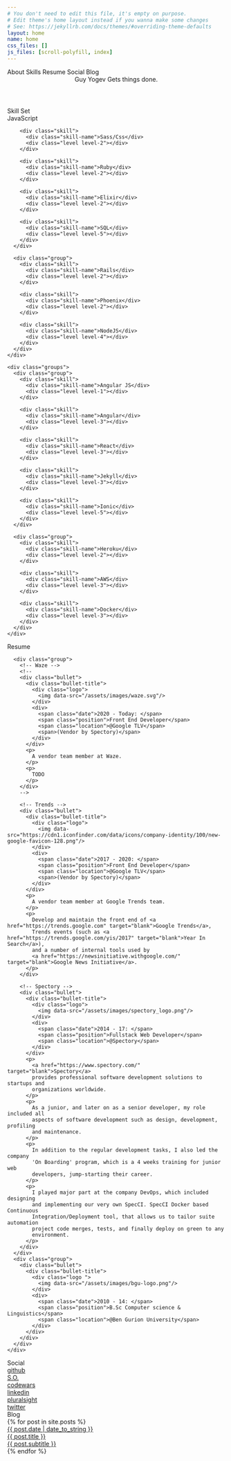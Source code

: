 ```yaml
---
# You don't need to edit this file, it's empty on purpose.
# Edit theme's home layout instead if you wanna make some changes
# See: https://jekyllrb.com/docs/themes/#overriding-theme-defaults
layout: home
name: home
css_files: []
js_files: [scroll-polyfill, index]
---
```


<nav>
  <span class="menu" onclick="jumpTo('about')">About</span>
  <span class="menu" onclick="jumpTo('skills')">Skills</span>
  <span class="menu" onclick="jumpTo('resume')">Resume</span>
  <span class="menu" onclick="jumpTo('social')">Social</span>
  <span class="menu" onclick="jumpTo('blog')">Blog</span>
</nav>

<main>
  <!-- About -->
  <header class="about" id="about">
    <div class="about-bg"></div>
    <div class="title">
      <span class="first-text">Guy Yogev</span>
      <span class="second-text">
        <span class="word word-1">Gets</span>
        <span class="word word-2">things</span>
        <span class="word word-3">done</span><span class="word word-4">.</span>
      </span>
    </div>
  </header>

  <!-- Skills/Stack -->
  <section class="skills anchor-offset" id="skills">
    <div class="sub-title">Skill Set</div>
    <div class="groups">
      <div class="group">
        <div class="skill">
          <div class="skill-name">JavaScript</div>
          <div class="level level-1"></div>
        </div>

        <div class="skill">
          <div class="skill-name">Sass/Css</div>
          <div class="level level-2"></div>
        </div>

        <div class="skill">
          <div class="skill-name">Ruby</div>
          <div class="level level-2"></div>
        </div>

        <div class="skill">
          <div class="skill-name">Elixir</div>
          <div class="level level-2"></div>
        </div>

        <div class="skill">
          <div class="skill-name">SQL</div>
          <div class="level level-5"></div>
        </div>
      </div>

      <div class="group">
        <div class="skill">
          <div class="skill-name">Rails</div>
          <div class="level level-2"></div>
        </div>

        <div class="skill">
          <div class="skill-name">Phoenix</div>
          <div class="level level-2"></div>
        </div>

        <div class="skill">
          <div class="skill-name">NodeJS</div>
          <div class="level level-4"></div>
        </div>
      </div>
    </div>

    <div class="groups">
      <div class="group">
        <div class="skill">
          <div class="skill-name">Angular JS</div>
          <div class="level level-1"></div>
        </div>

        <div class="skill">
          <div class="skill-name">Angular</div>
          <div class="level level-3"></div>
        </div>

        <div class="skill">
          <div class="skill-name">React</div>
          <div class="level level-3"></div>
        </div>

        <div class="skill">
          <div class="skill-name">Jekyll</div>
          <div class="level level-3"></div>
        </div>

        <div class="skill">
          <div class="skill-name">Ionic</div>
          <div class="level level-5"></div>
        </div>
      </div>

      <div class="group">
        <div class="skill">
          <div class="skill-name">Heroku</div>
          <div class="level level-2"></div>
        </div>

        <div class="skill">
          <div class="skill-name">AWS</div>
          <div class="level level-3"></div>
        </div>

        <div class="skill">
          <div class="skill-name">Docker</div>
          <div class="level level-3"></div>
        </div>
      </div>
    </div>
  </section>

  <!-- Resume -->
  <section class="resume" id="resume">
    <div class="sub-title">Resume</div>
    <div class="groups">

      <div class="group">
        <!-- Waze -->
        <!--
        <div class="bullet">
          <div class="bullet-title">
            <div class="logo">
              <img data-src="/assets/images/waze.svg"/>
            </div>
            <div>
              <span class="date">2020 - Today: </span>
              <span class="position">Front End Developer</span>
              <span class="location">@Google TLV</span>
              <span>(Vendor by Spectory)</span>
            </div>
          </div>
          <p>
            A vendor team member at Waze.
          </p>
          <p>
            TODO
          </p>
        </div>
        -->

        <!-- Trends -->
        <div class="bullet">
          <div class="bullet-title">
            <div class="logo">
              <img data-src="https://cdn1.iconfinder.com/data/icons/company-identity/100/new-google-favicon-128.png"/>
            </div>
            <div>
              <span class="date">2017 - 2020: </span>
              <span class="position">Front End Developer</span>
              <span class="location">@Google TLV</span>
              <span>(Vendor by Spectory)</span>
            </div>
          </div>
          <p>
            A vendor team member at Google Trends team.
          </p>
          <p>
            Develop and maintain the front end of <a href="https://trends.google.com" target="blank">Google Trends</a>,
            Trends events (such as <a href="https://trends.google.com/yis/2017" target="blank">Year In Search</a>),
            and a number of internal tools used by
            <a href="https://newsinitiative.withgoogle.com/" target="blank">Google News Initiative</a>.
          </p>
        </div>

        <!-- Spectory -->
        <div class="bullet">
          <div class="bullet-title">
            <div class="logo">
              <img data-src="/assets/images/spectory_logo.png"/>
            </div>
            <div>
              <span class="date">2014 - 17: </span>
              <span class="position">Fullstack Web Developer</span>
              <span class="location">@Spectory</span>
            </div>
          </div>
          <p>
            <a href="https://www.spectory.com/" target="blank">Spectory</a>
            provides professional software development solutions to startups and
            organizations worldwide.
          </p>
          <p>
            As a junior, and later on as a senior developer, my role included all
            aspects of software development such as design, development, profiling
            and maintenance.
          </p>
          <p>
            In addition to the regular development tasks, I also led the company
            'On Boarding' program, which is a 4 weeks training for junior web
            developers, jump-starting their career.
          </p>
          <p>
            I played major part at the company DevOps, which included designing
            and implementing our very own SpecCI. SpecCI Docker based Continuous
            Integration/Deployment tool, that allows us to tailor suite automation
            project code merges, tests, and finally deploy on green to any
            environment.
          </p>
        </div>
      </div>
      <div class="group">
        <div class="bullet">
          <div class="bullet-title">
            <div class="logo ">
              <img data-src="/assets/images/bgu-logo.png"/>
            </div>
            <div>
              <span class="date">2010 - 14: </span>
              <span class="position">B.Sc Computer science & Linguistics</span>
              <span class="location">@Ben Gurion University</span>
            </div>
          </div>
        </div>
      </div>
    </div>
  </section>

  <section class="social anchor-offset" id="social">
    <div class="sub-title">Social</div>
    <div class="links">
      <a href="https://github.com/guyogev" target="blank" class="logo">
        <img data-src="/assets/images/github.png"/>
        <div class="label">github</div>
      </a>
      <a href="https://stackoverflow.com/users/6767060/guy-yogev?tab=profile" target="blank" class="logo">
        <img data-src="/assets/images/stackoverflow.png"/>
        <div class="label">S.O.</div>
      </a>
      <a href="https://www.codewars.com/users/guyogev" target="blank" class="logo">
        <img data-src="/assets/images/codewars.png" />
        <div class="label">codewars</div>
      </a>
      <a href="https://www.linkedin.com/in/guy-yogev-22220096/" target="blank" class="logo">
        <img data-src="https://freeiconshop.com/wp-content/uploads/edd/linkedin-outline.png"/>
        <div class="label">linkedin</div>
      </a>
      <a href="https://app.pluralsight.com/profile/guy-yogev" target="blank" class="logo">
        <img data-src="/assets/images/pluralsight.png" />
        <div class="label">pluralsight</div>
      </a>
      <a href="https://twitter.com/guyogev" target="blank" class="logo">
        <img data-src="/assets/images/twitter.png" />
        <div class="label">twitter</div>
      </a>
    </div>
  </section>

  <!-- Blog -->
  <section class="blog anchor-offset" id="blog">
    <div class="sub-title">Blog</div>
    {% for post in site.posts %}
      <a href="{{ post.url }}">
        <div class="date">{{ post.date | date_to_string }}</div>
        <div class="post-text">
          <div class="post-title">{{ post.title }}</div>
          <div class="post-subtitle">{{ post.subtitle }}</div>
        </div>
      </a>
    {% endfor %}
  </section>
</main>
